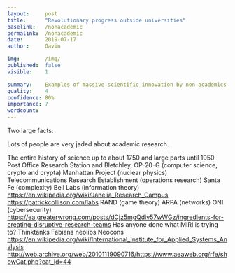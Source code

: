 ```yaml
---
layout:     post
title:      "Revolutionary progress outside universities"
baselink:   /nonacademic
permalink:  /nonacademic
date:       2019-07-17
author:     Gavin

img:        /img/
published:  false
visible:    1

summary:    Examples of massive scientific innovation by non-academics.
quality:    4
confidence: 80%
importance: 7
wordcount:      
---
```


Two large facts:

Lots of people are very jaded about academic research. 

The entire history of science up to about 1750 and large parts until 1950
Post Office Research Station and Bletchley, OP-20-G (computer science, crypto and crypta)
Manhattan Project (nuclear physics)
Telecommunications Research Establishment (operations research)
Santa Fe (complexity)
Bell Labs (information theory)
https://en.wikipedia.org/wiki/Janelia_Research_Campus
https://patrickcollison.com/labs
RAND (game theory)
ARPA (networks)
ONI (cybersecurity)
https://ea.greaterwrong.com/posts/dCjz5mgQdiv57wWGz/ingredients-for-creating-disruptive-research-teams
Has anyone done what MIRI is trying to?
Thinktanks
    Fabians
    neolibs
    Neocons
    https://en.wikipedia.org/wiki/International_Institute_for_Applied_Systems_Analysis
http://web.archive.org/web/20101119090716/https://www.aeaweb.org/rfe/showCat.php?cat_id=44